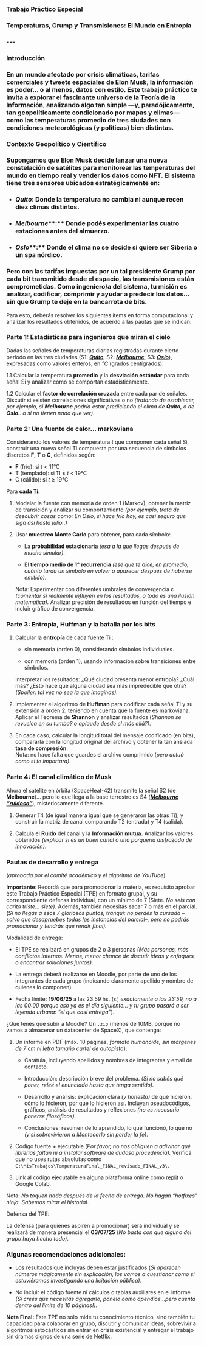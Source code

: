 ### **Trabajo Práctico Especial**

### **Temperaturas, Grump y Transmisiones: El Mundo en Entropía**

### ---

### **Introducción**

### En un mundo afectado por crisis climáticas, tarifas comerciales y tweets espaciales de Elon Musk, la información es poder… o al menos, datos con estilo. Este trabajo práctico te invita a explorar el fascinante universo de la Teoría de la Información, analizando algo tan simple —y, paradójicamente, tan geopolíticamente condicionado por mapas y climas— como las **temperaturas promedio** de tres ciudades con condiciones meteorológicas (y políticas) bien distintas.

### **Contexto Geopolítico y Científico** 

### Supongamos que Elon Musk decide lanzar una nueva constelación de satélites para monitorear las temperaturas del mundo en tiempo real y vender los datos como NFT. El sistema tiene tres sensores ubicados estratégicamente en:

* ### ***Quito***: Donde la temperatura no cambia ni aunque recen diez climas distintos.

* ### ***Melbourne*****:** Donde podés experimentar las cuatro estaciones antes del almuerzo.

* ### ***Oslo*****:** Donde el clima no se decide si quiere ser Siberia o un spa nórdico.

### Pero con las tarifas impuestas por un tal presidente Grump por cada bit transmitido desde el espacio, las transmisiones están comprometidas. Como ingeniero/a del sistema, tu misión es analizar, codificar, comprimir y ayudar a predecir los datos… sin que Grump te deje en la bancarrota de bits.

Para esto, deberás resolver los siguientes ítems en forma computacional y analizar los resultados obtenidos, de acuerdo a las pautas que se indican:

### **Parte 1: Estadísticas para ingenieros que miran el cielo**

Dadas las señales de temperaturas diarias registradas durante cierto periodo en las tres ciudades (S1: [***Quito***](https://drive.google.com/file/d/1UavCUcs6I59xc05unC9xamawLbcdX-Gu/view?usp=sharing), S2: [***Melbourne***](https://drive.google.com/file/d/1ZRSdO3tHb_oA4TCieaunokS3srcqv2bq/view?usp=sharing), S3: [***Oslo***](https://drive.google.com/file/d/1bNzPd0GEjmzpks7uWyGO6sZzkWkc15jk/view?usp=sharing)), expresadas como valores enteros, en *°C* (grados centígrados):

1.1 Calcular la temperatura **promedio** y la **desviación estándar** para cada señal Si y analizar cómo se comportan estadísticamente. 

1.2 Calcular el **factor de correlación cruzada** entre cada par de señales. Discutir si existen correlaciones significativas o no *(tratando de establecer, por ejemplo, si **Melbourne** podría estar prediciendo el clima de **Quito**, o de **Oslo**.. o si no tienen nada que ver).*

### **Parte 2: Una fuente de calor… markoviana**

Considerando los valores de temperatura *t* que componen cada señal Si, construir una nueva señal Ti  compuesta por una secuencia de símbolos discretos **F**, **T** o **C**, definidos según: 

* **F** (frío): si *t* \< 11°C  
* T (templado): si 11 ≤ *t* \< 19°C  
* C (cálido): si *t* ≥ 19°C

Para **cada Ti:**

1. Modelar la fuente con memoria de orden 1 (Markov), obtener la matriz de transición y analizar su comportamiento *(por ejemplo, tratá de descubrir cosas como: En Oslo, si hace frío hoy, es casi seguro que siga así hasta julio..)*

2. Usar **muestreo Monte Carlo** para obtener, para cada símbolo:

   * La **probabilidad estacionaria** *(esa a la que llegás después de mucho simular).*

   * El **tiempo medio de 1°** **recurrencia** *(ese que te dice, en promedio, cuánto tarda un símbolo en volver a aparecer después de haberse emitido)*.

   Nota: Experimentar con diferentes umbrales de convergencia ε *(comentar si realmente influyen en los resultados, o todo es una ilusión matemática).* Analizar precisión de resultados en función del tiempo e incluir gráfico de convergencia.

### **Parte 3: Entropía, Huffman y la batalla por los bits**

1. Calcular la **entropía** de cada fuente Ti :

   * sin memoria (orden 0), considerando símbolos individuales.

   * con memoria (orden 1), usando información sobre transiciones entre símbolos.

   Interpretar los resultados: ¿Qué ciudad presenta menor entropía? ¿Cuál más? ¿Esto hace que alguna ciudad sea más impredecible que otra? *(Spoiler: tal vez no sea la que imaginas).*

2. Implementar el algoritmo de **Huffman** para codificar cada señal Ti  y su extensión a orden 2, teniendo en cuenta que la fuente es markoviana. Aplicar el Teorema de **Shannon** y analizar resultados (*Shannon se revuelca en su tumba? o aplaude desde el más allá?)*.

3. En cada caso, calcular la longitud total del mensaje codificado (en bits), compararla con la longitud original del archivo y obtener la tan ansiada **tasa de compresión**.  
   Nota: no hace falta que guardes el archivo comprimido (*pero actuá como si te importara)*.

### **Parte 4: El canal climático de Musk**

Ahora el satélite en órbita (SpaceHeat-42) transmite la señal S2 (de **Melbourne**)… pero lo que llega a la base terrestre es S4 ([***Melbourne*** ***“ruidoso”***](https://drive.google.com/file/d/1608uqjJspK-AQk17eFdul9vu7QiPfFkV/view?usp=sharing)), misteriosamente diferente.

1. Generar T4 (de igual manera igual que se generaron las otras Ti), y construir la matriz de canal comparando T2 (entrada) y T4 (salida).

2. Calcula el **Ruido** del canal y la **Información mutua.** Analizar los valores obtenidos *(explicar si es un buen canal o una porquería disfrazada de innovación)*.

### 

### **Pautas de desarrollo y entrega**

(*aprobada por el comité académico y el algoritmo de YouTube*)

**Importante**: Recordá que para promocionar la materia, es requisito aprobar este Trabajo Práctico Especial (TPE) en formato grupal, y su correspondiente defensa individual, con un mínimo de 7 (Siete. *No seis con carita triste... siete)*. Además, también necesitás sacar 7 o más en el parcial. (*Si no llegás a esos 7 gloriosos puntos, tranqui: no perdés la cursada – salvo que desapruebes todas las instancias del parcial–, pero no podrás promocionar y tendrás que rendir final).*

Modalidad de entrega:

* El TPE se realizará en grupos de 2 o 3 personas *(Más personas, más conflictos internos. Menos, menor chance de discutir ideas y enfoques, o encontrar soluciones juntos).*

* La entrega deberá realizarse en Moodle, por parte de uno de los integrantes de cada grupo (indicando claramente apellido y nombre de quienes lo componen). 

* Fecha límite: **19/06/25** a las 23:59 hs. (*sí, exactamente a las 23:59, no a las 00:00 porque eso ya es el día siguiente… y tu grupo pasará a ser leyenda urbana: “el que casi entrega"*).

¿Qué tenés que subir a Moodle? Un `.zip` (menos de 10MB, porque no vamos a almacenar un datacenter de SpaceX), que contenga:

1. Un informe en PDF (máx. 10 páginas, *formato humanoide, sin márgenes de 7 cm ni letra tamaño cartel de autopista*):

   * Carátula, incluyendo apellidos y nombres de integrantes y email de contacto.

   * Introducción: descripción breve del problema. *(Si no sabés qué poner, releé el enunciado hasta que tenga sentido).*

   * Desarrollo y análisis: explicación clara *(y honesta)* de qué hicieron, cómo lo hicieron, por qué lo hicieron así. Incluyan pseudocódigos, gráficos, análisis de resultados y reflexiones *(no es necesario ponerse filosóficos).*

   * Conclusiones: resumen de lo aprendido, lo que funcionó, lo que no *(y si sobrevivieron a Montecarlo sin perder la fe)*.

2. Código fuente \+ ejecutable (*Por favor, no nos obliguen a adivinar qué librerías faltan ni a instalar software de dudosa procedencia).* Verificá que no uses rutas absolutas como `C:\MisTrabajos\TemperaturaFinal_FINAL_revisado_FINAL_v3\`. 

3. Link al código ejecutable en alguna plataforma online como [replit](https://replit.com/) o Google Colab.

Nota: *No toquen nada después de la fecha de entrega. No hagan “hotfixes” ninja. Sabemos mirar el historial*.

Defensa del TPE:

La defensa (para quienes aspiren a promocionar) será individual y se realizará de manera presencial el **03/07/25** (*No basta con que alguno del grupo haya hecho todo)*.

### **Algunas recomendaciones adicionales:** 

* Los resultados que incluyas deben estar justificados (*Si aparecen números mágicamente sin explicación, los vamos a cuestionar como si estuviéramos investigando una licitación pública)*.

* No incluir el código fuente ni cálculos o tablas auxiliares en el informe *(Si creés que necesitás agregarlo, ponelo como apéndice…pero cuenta dentro del límite de 10 páginas\!).*

**Nota Final:** Este TPE no solo mide tu conocimiento técnico, sino también tu capacidad para colaborar en grupo, discutir y comunicar ideas, sobrevivir a algoritmos estocásticos sin entrar en crisis existencial y entregar el trabajo sin dramas dignos de una serie de Netflix.

